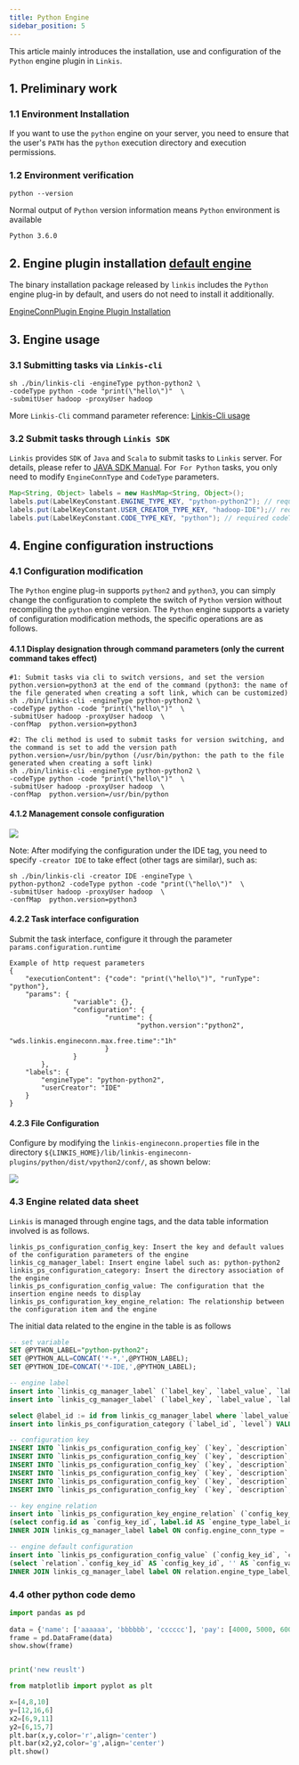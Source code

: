 ```yaml
---
title: Python Engine
sidebar_position: 5
---
```


This article mainly introduces the installation, use and configuration of the `Python` engine plugin in `Linkis`.

## 1. Preliminary work
### 1.1 Environment Installation

If you want to use the `python` engine on your server, you need to ensure that the user's `PATH` has the `python` execution directory and execution permissions.

### 1.2 Environment verification
```
python --version
```
Normal output of `Python` version information means `Python` environment is available
```
Python 3.6.0
```

## 2. Engine plugin installation [default engine](./overview.md)

The binary installation package released by `linkis` includes the `Python` engine plug-in by default, and users do not need to install it additionally.

[EngineConnPlugin Engine Plugin Installation](../deployment/install-engineconn.md)

## 3. Engine usage

### 3.1 Submitting tasks via `Linkis-cli`

```shell
sh ./bin/linkis-cli -engineType python-python2 \
-codeType python -code "print(\"hello\")"  \
-submitUser hadoop -proxyUser hadoop
```
More `Linkis-Cli` command parameter reference: [Linkis-Cli usage](../user-guide/linkiscli-manual.md)

### 3.2 Submit tasks through `Linkis SDK`

`Linkis` provides `SDK` of `Java` and `Scala` to submit tasks to `Linkis` server. For details, please refer to [JAVA SDK Manual](../user-guide/sdk-manual.md). For` For Python` tasks, you only need to modify `EngineConnType` and `CodeType` parameters.

```java
Map<String, Object> labels = new HashMap<String, Object>();
labels.put(LabelKeyConstant.ENGINE_TYPE_KEY, "python-python2"); // required engineType Label
labels.put(LabelKeyConstant.USER_CREATOR_TYPE_KEY, "hadoop-IDE");// required execute user and creator
labels.put(LabelKeyConstant.CODE_TYPE_KEY, "python"); // required codeType 
```

## 4. Engine configuration instructions

### 4.1 Configuration modification
The `Python` engine plug-in supports `python2` and `python3`, you can simply change the configuration to complete the switch of `Python` version without recompiling the `python` engine version. The `Python` engine supports a variety of configuration modification methods, the specific operations are as follows.

#### 4.1.1 Display designation through command parameters (only the current command takes effect)

```shell
#1: Submit tasks via cli to switch versions, and set the version python.version=python3 at the end of the command (python3: the name of the file generated when creating a soft link, which can be customized)
sh ./bin/linkis-cli -engineType python-python2 \
-codeType python -code "print(\"hello\")"  \
-submitUser hadoop -proxyUser hadoop  \
-confMap  python.version=python3

#2: The cli method is used to submit tasks for version switching, and the command is set to add the version path python.version=/usr/bin/python (/usr/bin/python: the path to the file generated when creating a soft link)
sh ./bin/linkis-cli -engineType python-python2 \
-codeType python -code "print(\"hello\")"  \
-submitUser hadoop -proxyUser hadoop  \
-confMap  python.version=/usr/bin/python

```

#### 4.1.2 Management console configuration

![](./images/python-config.png)

Note: After modifying the configuration under the IDE tag, you need to specify `-creator IDE` to take effect (other tags are similar), such as:

```shell
sh ./bin/linkis-cli -creator IDE -engineType \
python-python2 -codeType python -code "print(\"hello\")"  \
-submitUser hadoop -proxyUser hadoop  \
-confMap  python.version=python3
```

#### 4.2.2 Task interface configuration
Submit the task interface, configure it through the parameter `params.configuration.runtime`

```shell
Example of http request parameters
{
    "executionContent": {"code": "print(\"hello\")", "runType":  "python"},
    "params": {
                "variable": {},
                "configuration": {
                        "runtime": {
                                "python.version":"python2",
                                "wds.linkis.engineconn.max.free.time":"1h"
                        }
                }
        },
    "labels": {
        "engineType": "python-python2",
        "userCreator": "IDE"
    }
}
```

#### 4.2.3 File Configuration
Configure by modifying the `linkis-engineconn.properties` file in the directory `${LINKIS_HOME}/lib/linkis-engineconn-plugins/python/dist/vpython2/conf/`, as shown below:

![](./images/python-conf.png)

### 4.3 Engine related data sheet

`Linkis` is managed through engine tags, and the data table information involved is as follows.

```
linkis_ps_configuration_config_key: Insert the key and default values ​​​​of the configuration parameters of the engine
linkis_cg_manager_label: Insert engine label such as: python-python2
linkis_ps_configuration_category: Insert the directory association of the engine
linkis_ps_configuration_config_value: The configuration that the insertion engine needs to display
linkis_ps_configuration_key_engine_relation: The relationship between the configuration item and the engine
```

The initial data related to the engine in the table is as follows

```sql
-- set variable
SET @PYTHON_LABEL="python-python2";
SET @PYTHON_ALL=CONCAT('*-*,',@PYTHON_LABEL);
SET @PYTHON_IDE=CONCAT('*-IDE,',@PYTHON_LABEL);

-- engine label
insert into `linkis_cg_manager_label` (`label_key`, `label_value`, `label_feature`, `label_value_size`, `update_time`, `create_time`) VALUES ('combined_userCreator_engineType', @PYTHON_ALL, 'OPTIONAL', 2, now(), now());
insert into `linkis_cg_manager_label` (`label_key`, `label_value`, `label_feature`, `label_value_size`, `update_time`, `create_time`) VALUES ('combined_userCreator_engineType', @PYTHON_IDE, 'OPTIONAL', 2, now(), now());

select @label_id := id from linkis_cg_manager_label where `label_value` = @PYTHON_IDE;
insert into linkis_ps_configuration_category (`label_id`, `level`) VALUES (@label_id, 2);

-- configuration key
INSERT INTO `linkis_ps_configuration_config_key` (`key`, `description`, `name`, `default_value`, `validate_type`, `validate_range`, `is_hidden`, `is_advanced`, `level`, `treeName`, `engine_conn_type`) VALUES ('wds.linkis.rm.client.memory.max', 'Value range: 1-100, unit: G', 'Python driver memory upper limit', '20G', 'Regex', '^([ 1-9]\\d{0,1}|100)(G|g)$', '0', '0', '1', 'queue resource', 'python');
INSERT INTO `linkis_ps_configuration_config_key` (`key`, `description`, `name`, `default_value`, `validate_type`, `validate_range`, `is_hidden`, `is_advanced`, `level`, `treeName`, `engine_conn_type`) VALUES ('wds.linkis.rm.client.core.max', 'Value range: 1-128, unit: a', 'Python drive core number upper limit', '10', 'Regex', '^( ?:[1-9]\\d?|[1234]\\d{2}|128)$', '0', '0', '1', 'queue resource', 'python');
INSERT INTO `linkis_ps_configuration_config_key` (`key`, `description`, `name`, `default_value`, `validate_type`, `validate_range`, `is_hidden`, `is_advanced`, `level`, `treeName`, `engine_conn_type`) VALUES ('wds.linkis.rm.instance', 'Range: 1-20, unit: a', 'Python engine maximum concurrent number', '10', 'NumInterval', '[1,20]', '0 ', '0', '1', 'queue resource', 'python');
INSERT INTO `linkis_ps_configuration_config_key` (`key`, `description`, `name`, `default_value`, `validate_type`, `validate_range`, `is_hidden`, `is_advanced`, `level`, `treeName`, `engine_conn_type`) VALUES ('wds.linkis.engineconn.java.driver.memory', 'value range: 1-2, unit: G', 'python engine initialization memory size', '1g', 'Regex', '^([ 1-2])(G|g)$', '0', '0', '1', 'python engine settings', 'python');
INSERT INTO `linkis_ps_configuration_config_key` (`key`, `description`, `name`, `default_value`, `validate_type`, `validate_range`, `is_hidden`, `is_advanced`, `level`, `treeName`, `engine_conn_type`) VALUES ('python.version', 'Value range: python2,python3', 'python version','python2', 'OFT', '[\"python3\",\"python2\"]', '0' , '0', '1', 'python engine settings', 'python');
INSERT INTO `linkis_ps_configuration_config_key` (`key`, `description`, `name`, `default_value`, `validate_type`, `validate_range`, `is_hidden`, `is_advanced`, `level`, `treeName`, `engine_conn_type`) VALUES ('wds.linkis.engineconn.max.free.time', 'Value range: 3m,15m,30m,1h,2h', 'Engine idle exit time','1h', 'OFT', '[\ "1h\",\"2h\",\"30m\",\"15m\",\"3m\"]', '0', '0', '1', 'python engine settings', ' python');

-- key engine relation
insert into `linkis_ps_configuration_key_engine_relation` (`config_key_id`, `engine_type_label_id`)
(select config.id as `config_key_id`, label.id AS `engine_type_label_id` FROM linkis_ps_configuration_config_key config
INNER JOIN linkis_cg_manager_label label ON config.engine_conn_type = 'python' and label_value = @PYTHON_ALL);

-- engine default configuration
insert into `linkis_ps_configuration_config_value` (`config_key_id`, `config_value`, `config_label_id`)
(select `relation`.`config_key_id` AS `config_key_id`, '' AS `config_value`, `relation`.`engine_type_label_id` AS `config_label_id` FROM linkis_ps_configuration_key_engine_relation relation
INNER JOIN linkis_cg_manager_label label ON relation.engine_type_label_id = label.id AND label.label_value = @PYTHON_ALL);
```


### 4.4 other python code demo

```python
import pandas as pd
 
data = {'name': ['aaaaaa', 'bbbbbb', 'cccccc'], 'pay': [4000, 5000, 6000]}
frame = pd.DataFrame(data)
show.show(frame)


print('new reuslt')

from matplotlib import pyplot as plt

x=[4,8,10]
y=[12,16,6]
x2=[6,9,11]
y2=[6,15,7]
plt.bar(x,y,color='r',align='center')
plt.bar(x2,y2,color='g',align='center')
plt.show()

```
